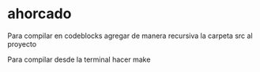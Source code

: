 # ahorcado

Para compilar en codeblocks agregar de manera recursiva la carpeta src al proyecto

Para compilar desde la terminal hacer make